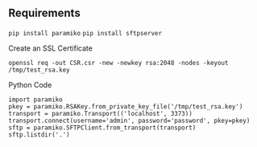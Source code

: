 ## Requirements 

`pip install paramiko`
`pip install sftpserver`

Create an SSL Certificate

`openssl req -out CSR.csr -new -newkey rsa:2048 -nodes -keyout /tmp/test_rsa.key`

Python Code

```
import paramiko
pkey = paramiko.RSAKey.from_private_key_file('/tmp/test_rsa.key')
transport = paramiko.Transport(('localhost', 3373))
transport.connect(username='admin', password='password', pkey=pkey)
sftp = paramiko.SFTPClient.from_transport(transport)
sftp.listdir('.')
```

